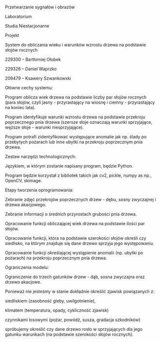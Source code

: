  

Przetwarzanie sygnałów i obrazów 

Laboratorium 

Studia Niestacjonarne 

 

 

Projekt 

 

System do obliczania wieku i warunków wzrostu drzewa na podstawie słojów rocznych 

 

 

 

 

 

 

 

 

229300 – Bartłomiej Ołubek 

229326 – Daniel Waprzko 

209479 – Ksawery Szwankowski 

 

 

Główne cechy systemu: 

Program oblicza wiek drzewa na podstawie liczby par słojów rocznych (para słojów, czyli jasny - przyrastający na wiosnę i ciemny - przyrastający na koniec lata). 

Program identyfikuje warunki wzrostu drzewa na podstawie przekroju poprzecznego pnia drzewa (szersze słoje oznaczają warunki sprzyjające, węższe słoje - warunki niesprzyjające). 

Program potrafi zidentyfikować występujące anomalie jak np. ślady po przebytych pożarach lub inne ubytki na przekroju poprzecznym pnia drzewa. 

 

Zestaw narzędzi technologicznych: 

Językiem, w którym zostanie napisany program, będzie Python. 

Program będzie korzystał z bibliotek takich jak cv2, pickle, numpy as np., OpenCV, skimage.  

 

Etapy tworzenia oprogramowania: 

Zebranie zdjęć przekrojów poprzecznych drzew - dębu, sosny zwyczajnej i drzewa akacjowego. 

Zebranie informacji o średnich przyrostach grubości pnia drzewa. 

Opracowanie funkcji obliczającej wiek drzewa na podstawie ilości par słojów. 

Opracowanie funkcji, która na podstawie szerokości słojów określi czy siedlisko, na którym znajduje się dane drzewo sprzyja jego występowaniu. 

Opracowanie funkcji określającej wystąpienie anomalii (np. ubytki po pożarach) na przekroju poprzecznym pnia drzewa. 

 

 

 

Ograniczenia modelu: 

Ograniczenie do trzech gatunków drzew - dąb, sosna zwyczajna oraz drzewo akacjowe. 

Ponieważ nie jesteśmy w stanie dokładnie określić zjawisk powiązanych z:  

siedliskiem (zasobność gleby, uwilgotnienie),  

klimatem (temperatura, opady, cykliczność zjawisk)  

czynnikami losowymi (pożar, powódź, susza, gradacja szkodników) 

spróbujemy określić czy dane drzewo rosło w sprzyjających dla jego gatunku warunkach (na podstawie szerokości słojów rocznych).  
